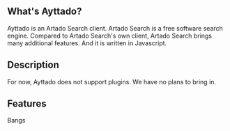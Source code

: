What's Ayttado?
---
Ayttado is an Artado Search client. Artado Search is a free software search engine. Compared to Artado Search's own client, Artado Search brings many additional features. And it is written in Javascript.

Description
---
For now, Ayttado does not support plugins. We have no plans to bring in.

Features
---
Bangs